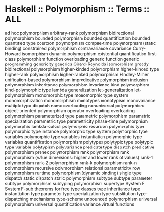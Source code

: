 # Haskell :: Polymorphism :: Terms :: ALL

ad hoc polymorphism
arbitrary-rank polymorphism
bidirectional polymorphism
bounded polymorphism
bounded quantification
bounded quantified type
coercion polymorphism
compile-time polymorphism (static binding)
constrained polymorphism
contravariance
covariance
Curry-Howard isomorphism
dynamic polymorphism
existential quantification
first-class polymorphism
function overloading
generic function
generic programming
genericity
generics
Girard-Reynolds isomorphism
greedy bidirectional polymorphism
higher-kinded polymorphism
higher-kinded type
higher-rank polymorphism
higher-ranked polymorphism
Hindley-Milner unification-based polymorphism
impredicative polymorphism
inclusion polymorphism
inheritance polymorphism
invariance
kind polymorphism
kind-polymorphic type
lambda generalization
let-generalization
let-polymorphism
monomorphic type
monomorphic type system
monomorphization
monomorphism
monotypes
monotypism
monovariance
multiple type dispatch
name overloading
nonuniversal polymorphism
object-oriented polymorphism
operator overloading
overloading polymorphism
parameterized type
parametric polymorphism
parametric specialization
parametric type
parametricity
phase-time polymorphism
polymorphic lambda-calculi
polymorphic recursion
polymorphic type
polymorphic type instance
polymorphic type system
polymorphic type variables
polymorphic type variables instantiation
polymorphic type variables quantification
polymorphism
polytypes
polytypic type
polytypic type variable
polytypism
polyvariance
predicate type dispatch
predicative polymorphism
prenex polymorphism
rank polymorphism
rank polymorphism (value dimensions: higher and lower rank of values)
rank-1 polymorphism
rank-2 polymorphism
rank-k polymorphism
rank-n polymorphism
recursive polymorphism
relational parametricity
row polymorphism
runtime polymorphism (dynamic binding)
single type dispatch
static dispatch
static polymorphism
subtype
subtype parameter
subtype polymorphism
subtyping polymorphism
supertype
System F
System F-sub
theorems for free
type classes
type inheritance
type instantiation
type parameter
type specialization
type substitution
type-dispatching mechanisms
type-scheme
unbounded polymorphism
universal polymorphism
universal quantification
variance
virtual functions
